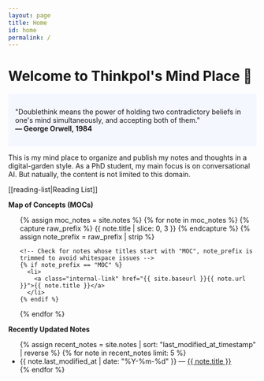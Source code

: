 ```yaml
---
layout: page
title: Home
id: home
permalink: /
---
```


# Welcome to Thinkpol's Mind Place 👋

<p style="padding: 2em 1em; background: #f5f7ff; border-radius: 4px;">
"Doublethink means the power of holding two contradictory beliefs in one's mind simultaneously, and accepting both of them."
<br><span style="font-weight: bold">― George Orwell, 1984</span>
</p>

This is my mind place to organize and publish my notes and thoughts in a digital-garden style. As a PhD student, my main focus is on conversational AI. But natually, the content is not limited to this domain.

[[reading-list|Reading List]]

<strong>Map of Concepts (MOCs)</strong>

<ul>
  {% assign moc_notes = site.notes %}
  {% for note in moc_notes %}
    {% capture raw_prefix %}
      {{ note.title | slice: 0, 3 }}
    {% endcapture %}
    {% assign note_prefix = raw_prefix | strip %}
    
    <!-- Check for notes whose titles start with "MOC", note_prefix is trimmed to avoid whitespace issues -->
    {% if note_prefix == "MOC" %}
      <li>
        <a class="internal-link" href="{{ site.baseurl }}{{ note.url }}">{{ note.title }}</a>
      </li>
    {% endif %}
  {% endfor %}
</ul>

<strong>Recently Updated Notes</strong>

<ul>
  {% assign recent_notes = site.notes | sort: "last_modified_at_timestamp" | reverse %}
  {% for note in recent_notes limit: 5 %}
    <li>
      {{ note.last_modified_at | date: "%Y-%m-%d" }} — <a class="internal-link" href="{{ site.baseurl }}{{ note.url }}">{{ note.title }}</a>
    </li>
  {% endfor %}
</ul>

<style>
  .wrapper {
    max-width: 46em;
  }
</style>
